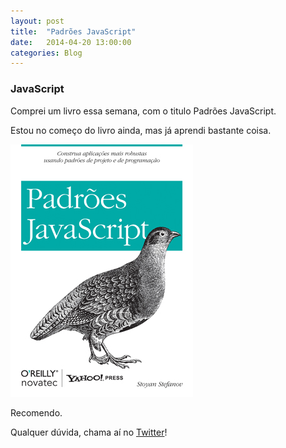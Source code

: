 ```yaml
---
layout: post
title:  "Padrões JavaScript"
date:   2014-04-20 13:00:00
categories: Blog
---
```


<h3>JavaScript</h3>
Comprei um livro essa semana, com o titulo Padrões JavaScript.

Estou no começo do livro ainda, mas já aprendi bastante coisa.

<img src="/img/posts/livroJavaScript.jpg" />

Recomendo.

Qualquer dúvida, chama aí no <a href="https://twitter.com/FRonchii" target="blank">Twitter</a>!
